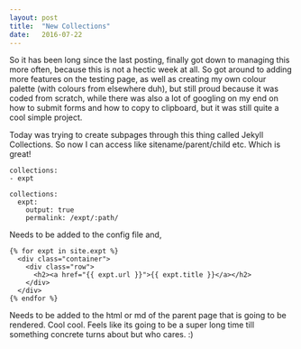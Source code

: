 ```yaml
---
layout: post
title:  "New Collections"
date:   2016-07-22
---
```

So it has been long since the last posting, finally got down to managing this more often, because this is not a hectic week at all. So got around to adding more features on the testing page, <!-- more --> as well as creating my own colour palette (with colours from elsewhere duh), but still proud because it was coded from scratch, while there was also a lot of googling on my end on how to submit forms and how to copy to clipboard, but it was still quite a cool simple project. 

Today was trying to create subpages through this thing called Jekyll Collections. So now I can access like sitename/parent/child etc. Which is great! 

```
collections:
- expt

collections:
  expt:
    output: true
    permalink: /expt/:path/  	
```
Needs to be added to the config file and, 

```
{% for expt in site.expt %}
  <div class="container">
    <div class="row">
      <h2><a href="{{ expt.url }}">{{ expt.title }}</a></h2>
    </div>
  </div>
{% endfor %}
```
Needs to be added to the html or md of the parent page that is going to be rendered. Cool cool. Feels like its going to be a super long time till something concrete turns about but who cares. :)     